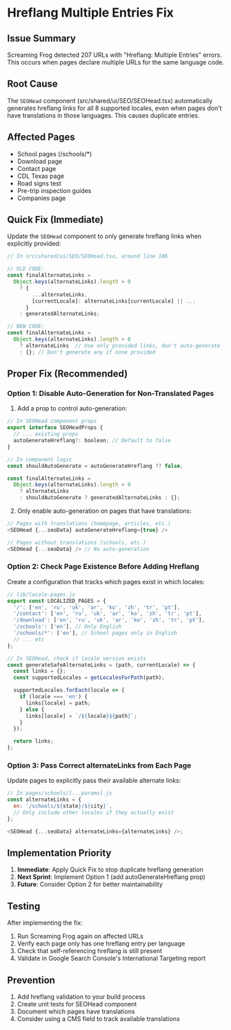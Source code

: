 # Hreflang Multiple Entries Fix

## Issue Summary

Screaming Frog detected 207 URLs with "Hreflang: Multiple Entries" errors. This occurs when pages declare multiple URLs for the same language code.

## Root Cause

The `SEOHead` component (src/shared/ui/SEO/SEOHead.tsx) automatically generates hreflang links for all 8 supported locales, even when pages don't have translations in those languages. This causes duplicate entries.

## Affected Pages

- School pages (/schools/\*)
- Download page
- Contact page
- CDL Texas page
- Road signs test
- Pre-trip inspection guides
- Companies page

## Quick Fix (Immediate)

Update the `SEOHead` component to only generate hreflang links when explicitly provided:

```javascript
// In src/shared/ui/SEO/SEOHead.tsx, around line 106

// OLD CODE:
const finalAlternateLinks =
  Object.keys(alternateLinks).length > 0
    ? {
        ...alternateLinks,
        [currentLocale]: alternateLinks[currentLocale] || ...
      }
    : generatedAlternateLinks;

// NEW CODE:
const finalAlternateLinks =
  Object.keys(alternateLinks).length > 0
    ? alternateLinks  // Use only provided links, don't auto-generate
    : {}; // Don't generate any if none provided
```

## Proper Fix (Recommended)

### Option 1: Disable Auto-Generation for Non-Translated Pages

1. Add a prop to control auto-generation:

```javascript
// In SEOHead component props
export interface SEOHeadProps {
  // ... existing props
  autoGenerateHreflang?: boolean; // Default to false
}

// In component logic
const shouldAutoGenerate = autoGenerateHreflang ?? false;

const finalAlternateLinks =
  Object.keys(alternateLinks).length > 0
    ? alternateLinks
    : shouldAutoGenerate ? generatedAlternateLinks : {};
```

2. Only enable auto-generation on pages that have translations:

```javascript
// Pages with translations (homepage, articles, etc.)
<SEOHead {...seoData} autoGenerateHreflang={true} />

// Pages without translations (schools, etc.)
<SEOHead {...seoData} /> // No auto-generation
```

### Option 2: Check Page Existence Before Adding Hreflang

Create a configuration that tracks which pages exist in which locales:

```javascript
// lib/locale-pages.js
export const LOCALIZED_PAGES = {
  '/': ['en', 'ru', 'uk', 'ar', 'ko', 'zh', 'tr', 'pt'],
  '/contact': ['en', 'ru', 'uk', 'ar', 'ko', 'zh', 'tr', 'pt'],
  '/download': ['en', 'ru', 'uk', 'ar', 'ko', 'zh', 'tr', 'pt'],
  '/schools': ['en'], // Only English
  '/schools/*': ['en'], // School pages only in English
  // ... etc
};

// In SEOHead, check if locale version exists
const generateSafeAlternateLinks = (path, currentLocale) => {
  const links = {};
  const supportedLocales = getLocalesForPath(path);

  supportedLocales.forEach(locale => {
    if (locale === 'en') {
      links[locale] = path;
    } else {
      links[locale] = `/${locale}${path}`;
    }
  });

  return links;
};
```

### Option 3: Pass Correct alternateLinks from Each Page

Update pages to explicitly pass their available alternate links:

```javascript
// In pages/schools/[...params].js
const alternateLinks = {
  en: `/schools/${state}/${city}`,
  // Only include other locales if they actually exist
};

<SEOHead {...seoData} alternateLinks={alternateLinks} />;
```

## Implementation Priority

1. **Immediate**: Apply Quick Fix to stop duplicate hreflang generation
2. **Next Sprint**: Implement Option 1 (add autoGenerateHreflang prop)
3. **Future**: Consider Option 2 for better maintainability

## Testing

After implementing the fix:

1. Run Screaming Frog again on affected URLs
2. Verify each page only has one hreflang entry per language
3. Check that self-referencing hreflang is still present
4. Validate in Google Search Console's International Targeting report

## Prevention

1. Add hreflang validation to your build process
2. Create unit tests for SEOHead component
3. Document which pages have translations
4. Consider using a CMS field to track available translations
